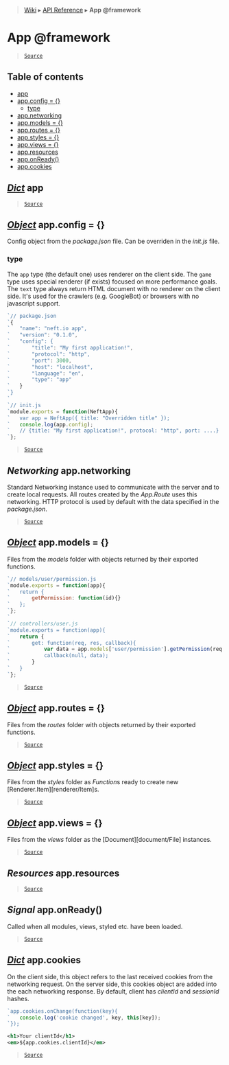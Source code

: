 > [Wiki](Home) ▸ [API Reference](API-Reference) ▸ **App @framework**

App @framework
==============

> [`Source`](/Neft-io/neft/tree/master/src/app/index.litcoffee#app-framework)

## Table of contents
  * [app](#dict-app)
  * [app.config = {}](#object-appconfig--)
    * [type](#type)
  * [app.networking](#networking-appnetworking)
  * [app.models = {}](#object-appmodels--)
  * [app.routes = {}](#object-approutes--)
  * [app.styles = {}](#object-appstyles--)
  * [app.views = {}](#object-appviews--)
  * [app.resources](#resources-appresources)
  * [app.onReady()](#signal-apponready)
  * [app.cookies](#dict-appcookies)

[*Dict*](/Neft-io/neft/wiki/Dict-API.md#class-dict) app
----------

> [`Source`](/Neft-io/neft/tree/master/src/app/index.litcoffee#dict-app)

[*Object*](/Neft-io/neft/wiki/Utils-API.md#boolean-isobjectany-value) app.config = {}
------------------------

Config object from the *package.json* file.
Can be overriden in the *init.js* file.

### type

The `app` type (the default one) uses renderer on the client side.
The `game` type uses special renderer (if exists) focused on more performance goals.
The `text` type always return HTML document with no renderer on the client side.
It's used for the crawlers (e.g. GoogleBot) or browsers with no javascript support.
```javascript
`// package.json
`{
`   "name": "neft.io app",
`   "version": "0.1.0",
`   "config": {
`       "title": "My first application!",
`       "protocol": "http",
`       "port": 3000,
`       "host": "localhost",
`       "language": "en",
`       "type": "app"
`   }
`}
`
`// init.js
`module.exports = function(NeftApp){
`   var app = NeftApp({ title: "Overridden title" });
`   console.log(app.config);
`   // {title: "My first application!", protocol: "http", port: ....}
`};
```

> [`Source`](/Neft-io/neft/tree/master/src/app/index.litcoffee#type)

*Networking* app.networking
---------------------------

Standard Networking instance used to communicate
with the server and to create local requests.
All routes created by the *App.Route* uses this networking.
HTTP protocol is used by default with the data specified in the *package.json*.

> [`Source`](/Neft-io/neft/tree/master/src/app/index.litcoffee#networking-appnetworking)

[*Object*](/Neft-io/neft/wiki/Utils-API.md#boolean-isobjectany-value) app.models = {}
------------------------

Files from the *models* folder with objects returned by their exported functions.
```javascript
`// models/user/permission.js
`module.exports = function(app){
`   return {
`       getPermission: function(id){}
`   };
`};
`
`// controllers/user.js
`module.exports = function(app){
`   return {
`       get: function(req, res, callback){
`           var data = app.models['user/permission'].getPermission(req.params.userId);
`           callback(null, data);
`       }
`   }
`};
```

> [`Source`](/Neft-io/neft/tree/master/src/app/index.litcoffee#object-appmodels--)

[*Object*](/Neft-io/neft/wiki/Utils-API.md#boolean-isobjectany-value) app.routes = {}
------------------------

Files from the *routes* folder with objects returned by their exported functions.

> [`Source`](/Neft-io/neft/tree/master/src/app/index.litcoffee#object-approutes--)

[*Object*](/Neft-io/neft/wiki/Utils-API.md#boolean-isobjectany-value) app.styles = {}
------------------------

Files from the *styles* folder as *Function*s
ready to create new [Renderer.Item][renderer/Item]s.

> [`Source`](/Neft-io/neft/tree/master/src/app/index.litcoffee#object-appstyles--)

[*Object*](/Neft-io/neft/wiki/Utils-API.md#boolean-isobjectany-value) app.views = {}
-----------------------

Files from the *views* folder as the [Document][document/File] instances.

> [`Source`](/Neft-io/neft/tree/master/src/app/index.litcoffee#object-appviews--)

*Resources* app.resources
-------------------------

> [`Source`](/Neft-io/neft/tree/master/src/app/index.litcoffee#resources-appresources)

*Signal* app.onReady()
----------------------

Called when all modules, views, styled etc. have been loaded.

> [`Source`](/Neft-io/neft/tree/master/src/app/index.litcoffee#signal-apponready)

[*Dict*](/Neft-io/neft/wiki/Dict-API.md#class-dict) app.cookies
------------------

On the client side, this object refers to the last received cookies
from the networking request.
On the server side, this cookies object are added into the each networking response.
By default, client has *clientId* and *sessionId* hashes.
```javascript
`app.cookies.onChange(function(key){
`   console.log('cookie changed', key, this[key]);
`});
```
```xml
<h1>Your clientId</h1>
<em>${app.cookies.clientId}</em>
```

> [`Source`](/Neft-io/neft/tree/master/src/app/index.litcoffee#dict-appcookies)

